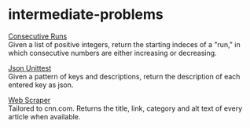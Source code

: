 intermediate-problems
=====================

[Consecutive Runs](https://github.com/ajkim141/intermediate-problems/blob/master/consecutive_runs.py)  
Given a list of positive integers, return the starting indeces of a "run," in which consecutive numbers are either
increasing or decreasing.

[Json Unittest](https://github.com/ajkim141/intermediate-problems/blob/master/json_unittest.py)  
Given a pattern of keys and descriptions, return the description of each entered key as json.

[Web Scraper](https://github.com/ajkim141/intermediate-problems/blob/master/web_scraper.py)  
Tailored to cnn.com. Returns the title, link, category and alt text of every article when available.